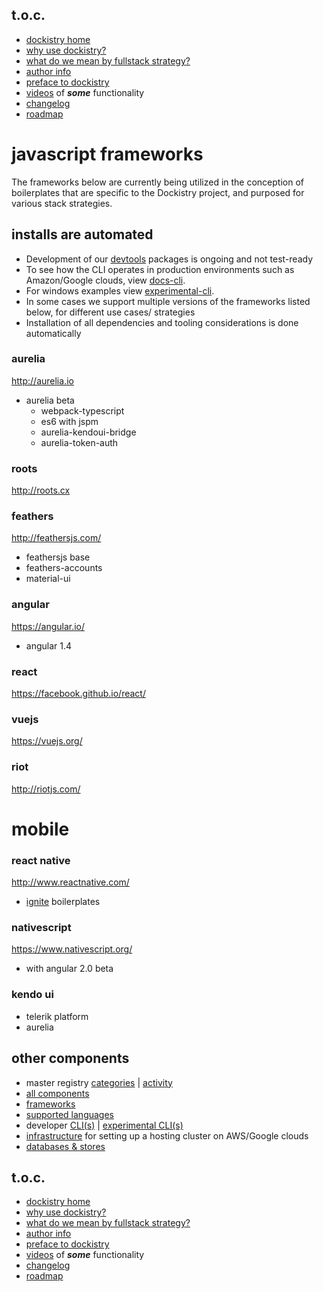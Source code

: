## t.o.c.
- [dockistry home](https://github.com/forktheweb/dockistry)
- [why use dockistry?](https://github.com/forktheweb/dockistry/blob/master/docs-why.use.this.md)
- [what do we mean by fullstack strategy?](https://github.com/forktheweb/dockistry#what-is-a-fullstack-strategy)
- [author info](https://labs.stackfork.com:2003/dockistry-contributors/cho)
- [preface to dockistry](https://github.com/forktheweb/dockistry/blob/master/docs-preface.md) 
- [videos](https://github.com/forktheweb/dockistry/blob/master/docs-videos.md) of ***some*** functionality
- [changelog](https://github.com/forktheweb/dockistry/blob/master/changelog.md)
- [roadmap](https://github.com/forktheweb/dockistry/blob/master/roadmap.md)

# javascript frameworks
The frameworks below are currently being utilized in the conception of boilerplates that are specific to the Dockistry project, and purposed for various stack strategies.  

## installs are automated
- Development of our [devtools](https://github.com/dockistry/devtools-multi-clis) packages is ongoing and not test-ready
- To see how the CLI operates in production environments such as Amazon/Google clouds, view [docs-cli](https://github.com/forktheweb/dockistry/blob/master/dockistry-cli.md).
- For windows examples view [experimental-cli](https://github.com/forktheweb/dockistry/blob/master/docs-experimental-cli.md).
- In some cases we support multiple versions of the frameworks listed below, for different use cases/ strategies
- Installation of all dependencies and tooling considerations is done automatically

### aurelia 
http://aurelia.io

- aurelia beta
  * webpack-typescript
  * es6 with jspm
  * aurelia-kendoui-bridge
  * aurelia-token-auth

### roots
http://roots.cx

### feathers
http://feathersjs.com/

- feathersjs base
- feathers-accounts
- material-ui

### angular
https://angular.io/

 - angular 1.4 
 
### react
https://facebook.github.io/react/



### vuejs
https://vuejs.org/

### riot
http://riotjs.com/


# mobile

### react native
http://www.reactnative.com/

- [ignite](https://github.com/infinitered/ignite) boilerplates

### nativescript
https://www.nativescript.org/

- with angular 2.0 beta
  
### kendo ui
- telerik platform
- aurelia
 

## other components
   * master registry [categories](https://labs.stackfork.com:2003/explore/groups) | [activity](https://labs.stackfork.com:2003/explore/projects/starred)
   * [all components](https://github.com/forktheweb/dockistry/blob/master/docs-componentry.md)
   * [frameworks](https://github.com/forktheweb/dockistry/blob/master/docs-frameworks.md) 
   * [supported languages](https://github.com/forktheweb/dockistry/blob/master/docs-languages.md)
   * developer [CLI(s)](https://github.com/forktheweb/dockistry/blob/master/dockistry-cli.md) | [experimental CLI(s)](https://github.com/forktheweb/dockistry/blob/master/docs-experimental-cli.md)
   * [infrastructure](https://github.com/forktheweb/dockistry/blob/master/docs-infrastructure-packages.md) for setting up a hosting cluster on AWS/Google clouds
   * [databases & stores](https://github.com/forktheweb/dockistry/blob/master/docs-database.md)

## t.o.c.
- [dockistry home](https://github.com/forktheweb/dockistry)
- [why use dockistry?](https://github.com/forktheweb/dockistry/blob/master/docs-why.use.this.md)
- [what do we mean by fullstack strategy?](https://github.com/forktheweb/dockistry#what-is-a-fullstack-strategy)
- [author info](https://labs.stackfork.com:2003/dockistry-contributors/cho)
- [preface to dockistry](https://github.com/forktheweb/dockistry/blob/master/docs-preface.md) 
- [videos](https://github.com/forktheweb/dockistry/blob/master/docs-videos.md) of ***some*** functionality
- [changelog](https://github.com/forktheweb/dockistry/blob/master/changelog.md)
- [roadmap](https://github.com/forktheweb/dockistry/blob/master/roadmap.md)
